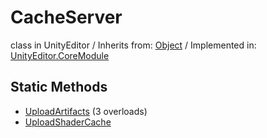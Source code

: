 # CacheServer
class in UnityEditor
 / Inherits from: <a href="https://docs.unity3d.com/6000.2/Documentation/ScriptReference/Object.html">Object</a> / Implemented in: <a href="https://docs.unity3d.com/6000.2/Documentation/ScriptReference/UnityEditor.CoreModule.html">UnityEditor.CoreModule</a>

## Static Methods
- <a href="https://docs.unity3d.com/6000.2/Documentation/ScriptReference/CacheServer.UploadArtifacts.html">UploadArtifacts</a> (3 overloads)
- <a href="https://docs.unity3d.com/6000.2/Documentation/ScriptReference/CacheServer.UploadShaderCache.html">UploadShaderCache</a>
